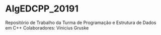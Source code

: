 # AlgEDCPP_20191
Repositório de Trabalho da Turma de Programação e Estrutura de Dados em C++
Colaboradores: Vinicius Gruske